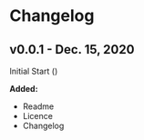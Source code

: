 # Changelog

## v0.0.1 - Dec. 15, 2020

Initial Start ()

**Added:**
- Readme
- Licence
- Changelog
